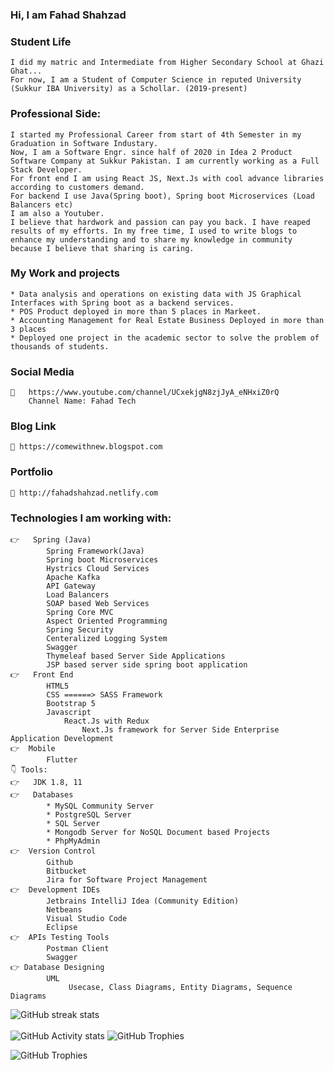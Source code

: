 ### Hi, I am Fahad Shahzad

    
### Student Life
    I did my matric and Intermediate from Higher Secondary School at Ghazi Ghat... 
    For now, I am a Student of Computer Science in reputed University (Sukkur IBA University) as a Schollar. (2019-present)

###  Professional Side:
    I started my Professional Career from start of 4th Semester in my Graduation in Software Industary.
    Now, I am a Software Engr. since half of 2020 in Idea 2 Product Software Company at Sukkur Pakistan. I am currently working as a Full Stack Developer.
    For front end I am using React JS, Next.Js with cool advance libraries according to customers demand.
    For backend I use Java(Spring boot), Spring boot Microservices (Load Balancers etc)
    I am also a Youtuber.
    I believe that hardwork and passion can pay you back. I have reaped results of my efforts. In my free time, I used to write blogs to enhance my understanding and to share my knowledge in community because I believe that sharing is caring.
### My Work and projects
    * Data analysis and operations on existing data with JS Graphical Interfaces with Spring boot as a backend services.
    * POS Product deployed in more than 5 places in Markeet.
    * Accounting Management for Real Estate Business Deployed in more than 3 places
    * Deployed one project in the academic sector to solve the problem of thousands of students.
### Social Media
    🔗	https://www.youtube.com/channel/UCxekjgN8zjJyA_eNHxiZ0rQ
        Channel Name: Fahad Tech
### Blog Link    
    🔗 https://comewithnew.blogspot.com
### Portfolio    
    🔗 http://fahadshahzad.netlify.com
    

### Technologies I am working with:
    👉   Spring (Java)
            Spring Framework(Java)
            Spring boot Microservices
            Hystrics Cloud Services
            Apache Kafka
            API Gateway
            Load Balancers
            SOAP based Web Services
            Spring Core MVC
            Aspect Oriented Programming
            Spring Security 
            Centeralized Logging System
            Swagger
            Thymeleaf based Server Side Applications
            JSP based server side spring boot application
    👉	Front End
            HTML5
            CSS ======> SASS Framework
            Bootstrap 5
            Javascript
                React.Js with Redux
                    Next.Js framework for Server Side Enterprise Application Development
    👉  Mobile
            Flutter
    👇 Tools:
    👉	JDK 1.8, 11
    👉	Databases
            * MySQL Community Server
            * PostgreSQL Server
            * SQL Server
            * Mongodb Server for NoSQL Document based Projects
            * PhpMyAdmin
    👉  Version Control
            Github
            Bitbucket
            Jira for Software Project Management
    👉  Development IDEs
            Jetbrains IntelliJ Idea (Community Edition)
            Netbeans
            Visual Studio Code
            Eclipse 
    👉  APIs Testing Tools
            Postman Client
            Swagger
    👉 Database Designing
            UML
                 Usecase, Class Diagrams, Entity Diagrams, Sequence Diagrams
![GitHub streak stats](https://github-readme-streak-stats.herokuapp.com/?user=fahad-qureshi786)  
<br/>
 ![GitHub Activity stats]( https://activity-graph.herokuapp.com/graph?username=fahad-qureshi786)
![GitHub Trophies ](https://github-profile-trophy.vercel.app/?username=fahad-qureshi786)  

![GitHub Trophies ](https://github-readme-stats.vercel.app/api/top-langs/?username=fahad-qureshi786)  
